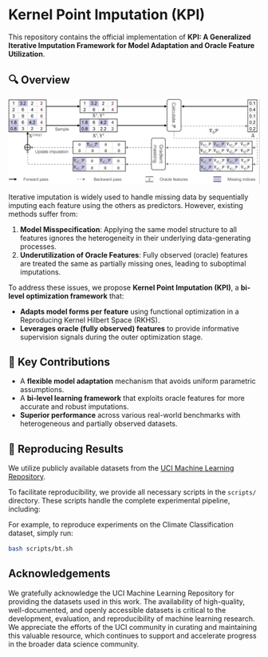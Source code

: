 # Kernel Point Imputation (KPI)

This repository contains the official implementation of **KPI: A Generalized Iterative Imputation Framework for Model Adaptation and Oracle Feature Utilization**.

## 🔍 Overview
![KPI Method Overview](./method.png)

Iterative imputation is widely used to handle missing data by sequentially imputing each feature using the others as predictors. However, existing methods suffer from:

1. **Model Misspecification**: Applying the same model structure to all features ignores the heterogeneity in their underlying data-generating processes.
2. **Underutilization of Oracle Features**: Fully observed (oracle) features are treated the same as partially missing ones, leading to suboptimal imputations.

To address these issues, we propose **Kernel Point Imputation (KPI)**, a **bi-level optimization framework** that:

- **Adapts model forms per feature** using functional optimization in a Reproducing Kernel Hilbert Space (RKHS).
- **Leverages oracle (fully observed) features** to provide informative supervision signals during the outer optimization stage.

## 🧠 Key Contributions

- A **flexible model adaptation** mechanism that avoids uniform parametric assumptions.
- A **bi-level learning framework** that exploits oracle features for more accurate and robust imputations.
- **Superior performance** across various real-world benchmarks with heterogeneous and partially observed datasets.


## 🧪 Reproducing Results

We utilize publicly available datasets from the [UCI Machine Learning Repository](https://archive.ics.uci.edu).

To facilitate reproducibility, we provide all necessary scripts in the `scripts/` directory. These scripts handle the complete experimental pipeline, including:

For example, to reproduce experiments on the Climate Classification dataset, simply run:
```bash
bash scripts/bt.sh
```

## Acknowledgements

We gratefully acknowledge the UCI Machine Learning Repository for providing the datasets used in this work. The availability of high-quality, well-documented, and openly accessible datasets is critical to the development, evaluation, and reproducibility of machine learning research. We appreciate the efforts of the UCI community in curating and maintaining this valuable resource, which continues to support and accelerate progress in the broader data science community.





